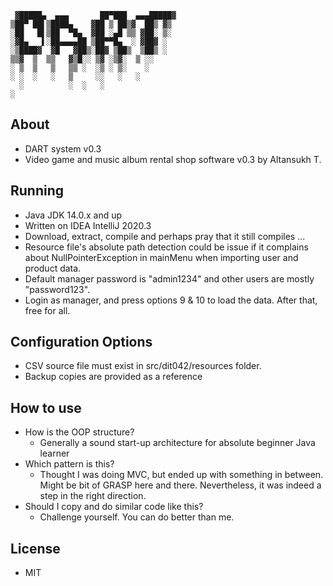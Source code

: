      ▓█████▄  ▄▄▄       ██▀███  ▄▄▄█████▓
    ▒██▀ ██▌▒████▄    ▓██ ▒ ██▒▓  ██▒ ▓▒
    ░██   █▌▒██  ▀█▄  ▓██ ░▄█ ▒▒ ▓██░ ▒░
    ░▓█▄   ▌░██▄▄▄▄██ ▒██▀▀█▄  ░ ▓██▓ ░
    ░▒████▓  ▓█   ▓██▒░██▓ ▒██▒  ▒██▒ ░
    ▒▒▓  ▒  ▒▒   ▓▒█░░ ▒▓ ░▒▓░  ▒ ░░
    ░ ▒  ▒   ▒   ▒▒ ░  ░▒ ░ ▒░    ░
    ░ ░  ░   ░   ▒     ░░   ░   ░
      ░          ░  ░   ░
    ░

**About**
---
* DART system v0.3
* Video game and music album rental shop software v0.3 by Altansukh T.

**Running**
---
* Java JDK 14.0.x and up
* Written on IDEA IntelliJ 2020.3
* Download, extract, compile and perhaps pray that it still compiles ...
* Resource file's absolute path detection could be issue if it complains about NullPointerException in mainMenu when importing user and product data.
* Default manager password is "admin1234" and other users are mostly "password123".
* Login as manager, and press options 9 & 10 to load the data. After that, free for all.

**Configuration Options**
---
* CSV source file must exist in src/dit042/resources folder.
* Backup copies are provided as a reference

**How to use**
---
* How is the OOP structure?
	* Generally a sound start-up architecture for absolute beginner Java learner
* Which pattern is this?
	* Thought I was doing MVC, but ended up with something in between. Might be bit of GRASP here and there. Nevertheless, it was indeed a step in the right direction.
* Should I copy and do similar code like this?
	* Challenge yourself. You can do better than me.

**License**
---
* MIT